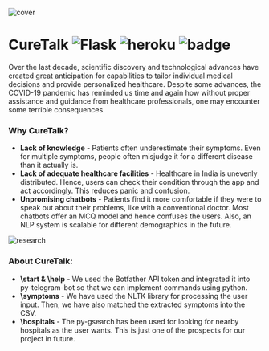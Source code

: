 ![cover](https://user-images.githubusercontent.com/56395895/134039725-84cddb99-b6cd-46d4-a2e6-8a17e59f05cf.png)

# CureTalk ![Flask](https://img.shields.io/github/repo-size/suvrashaw/curetalk?style=plastic) ![heroku](https://img.shields.io/badge/%E2%86%91_Deployed_to-Heroku-7056bf.svg?style=plastic) ![badge](https://img.shields.io/badge/Telegram_Bot-2CA5E0?style=plastic&logo=telegram&logoColor=white)

Over the last decade, scientific discovery and technological advances have created great anticipation for capabilities to tailor individual medical decisions and provide personalized healthcare. Despite some advances, the COVID-19 pandemic has reminded us time and again how without proper assistance and guidance from healthcare professionals, one may encounter some terrible consequences.

### Why CureTalk?

- **Lack of knowledge** - Patients often underestimate their symptoms. Even for multiple symptoms, people often misjudge it for a different disease than it actually is.
- **Lack of adequate healthcare facilities** - Healthcare in India is unevenly distributed. Hence, users can check their condition through the app and act accordingly. This reduces panic and confusion.
- **Unpromising chatbots** - Patients find it more comfortable if they were to speak out about their problems, like with a conventional doctor. Most chatbots offer an MCQ model and hence confuses the users. Also, an NLP system is scalable for different demographics in the future.

![research](https://user-images.githubusercontent.com/56395895/134039741-3b649c1e-ab6f-467a-9878-1cae5415b749.png)

### About CureTalk:

- **\start & \help** - We used the Botfather API token and integrated it into py-telegram-bot so that we can implement commands using python.
- **\symptoms** - We have used the NLTK library for processing the user input. Then, we have also matched the extracted symptoms into the CSV.
- **\hospitals** - The py-gsearch has been used for looking for nearby hospitals as the user wants. This is just one of the prospects for our project in future.
